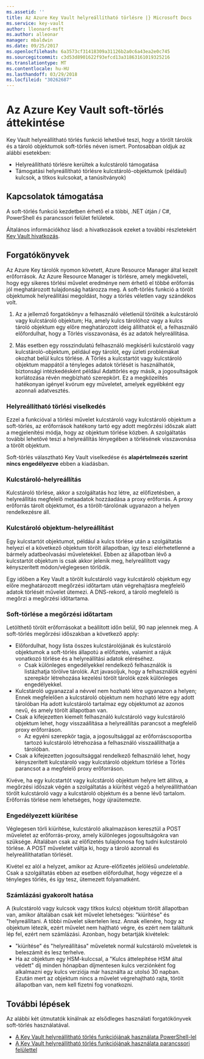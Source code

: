 ```yaml
---
ms.assetid: ''
title: Az Azure Key Vault helyreállítható törlésre |} Microsoft Docs
ms.service: key-vault
author: lleonard-msft
ms.author: alleonar
manager: mbaldwin
ms.date: 09/25/2017
ms.openlocfilehash: 6a3573cf31418309a31126b2a0c6a43ea2e0c745
ms.sourcegitcommit: c3d53d8901622f93efcd13a31863161019325216
ms.translationtype: MT
ms.contentlocale: hu-HU
ms.lasthandoff: 03/29/2018
ms.locfileid: "30262687"
---
```

# <a name="azure-key-vault-soft-delete-overview"></a>Az Azure Key Vault soft-törlés áttekintése

Key Vault helyreállítható törlés funkció lehetővé teszi, hogy a törölt tárolók és a tároló objektumok soft-törlés néven ismert. Pontosabban oldjuk az alábbi esetekben:

- Helyreállítható törlésre kerültek a kulcstároló támogatása
- Támogatási helyreállítható törlésre kulcstároló-objektumok (például) kulcsok, a titkos kulcsokat, a tanúsítványok)

## <a name="supporting-interfaces"></a>Kapcsolatok támogatása

A soft-törlés funkció kezdetben érhető el a többi, .NET útján / C#, PowerShell és parancssori felület felületek.

Általános információkhoz lásd: a hivatkozások ezeket a további részletekért [Key Vault hivatkozás](https://docs.microsoft.com/azure/key-vault/).

## <a name="scenarios"></a>Forgatókönyvek

Az Azure Key tárolók nyomon követett, Azure Resource Manager által kezelt erőforrások. Az Azure Resource Manager is törlésre, amely megköveteli, hogy egy sikeres törlési művelet eredménye nem érhető el többé erőforrás jól meghatározott tulajdonság határozza meg. A soft-törlés funkció a törölt objektumok helyreállítási megoldást, hogy a törlés véletlen vagy szándékos volt.

1. Az a jellemző forgatókönyv a felhasználó véletlenül törölték a kulcstároló vagy kulcstároló objektum; Ha, amely kulcs tárolóhoz vagy a kulcs tároló objektum egy előre meghatározott ideig állíthatók el, a felhasználó előfordulhat, hogy a Törlés visszavonása, és az adatok helyreállítása.

2. Más esetben egy rosszindulatú felhasználó megkísérli kulcstároló vagy kulcstároló-objektum, például egy tárolót, egy üzleti problémákat okozhat belül kulcs törlése. A Törlés a kulcstartót vagy kulcstároló objektum mappától a tényleges adatok törlését is használhatók, biztonsági intézkedésként például Adattörlés egy másik, a jogosultságok korlátozása révén megbízható szerepkört. Ez a megközelítés hatékonyan igényel kvórum egy műveletet, amelyek egyébként egy azonnali adatvesztés.

### <a name="soft-delete-behavior"></a>Helyreállítható törlési viselkedés

Ezzel a funkcióval a törlési művelet kulcstároló vagy kulcstároló objektum a soft-törlés, az erőforrások hatékony tartó egy adott megőrzési időszak alatt a megjelenítési módja, hogy az objektum törlése közben. A szolgáltatás további lehetővé teszi a helyreállítás lényegében a törlésének visszavonása a törölt objektum. 

Soft-törlés választható Key Vault viselkedése és **alapértelmezés szerint nincs engedélyezve** ebben a kiadásban. 

### <a name="key-vault-recovery"></a>Kulcstároló-helyreállítás

Kulcstároló törlése, akkor a szolgáltatás hoz létre, az előfizetésben, a helyreállítás megfelelő metaadatok hozzáadása a proxy erőforrás. A proxy erőforrás tárolt objektumot, és a törölt-tárolónak ugyanazon a helyen rendelkezésre áll. 

### <a name="key-vault-object-recovery"></a>Kulcstároló objektum-helyreállítást

Egy kulcstartót objektumot, például a kulcs törlése után a szolgáltatás helyezi el a következő objektum törölt állapotban, így teszi elérhetetlenné a bármely adatbeolvasási műveletekkel. Ebben az állapotban lévő a kulcstartót objektum is csak akkor jelenik meg, helyreállított vagy kényszerített módon/véglegesen törlődik. 

Egy időben a Key Vault a törölt kulcstároló vagy kulcstároló objektum egy előre meghatározott megőrzési időtartam után végrehajtásra megfelelő adatok törlését művelet ütemezi. A DNS-rekord, a tároló megfelelő is megőrzi a megőrzési időtartama.

### <a name="soft-delete-retention-period"></a>Soft-törlése a megőrzési időtartam

Letölthető törölt erőforrásokat a beállított időn belül, 90 nap jelennek meg. A soft-törlés megőrzési időszakban a következő apply:

- Előfordulhat, hogy lista összes kulcstárolójának és kulcstároló objektumok a soft-törlés állapotú a előfizetés, valamint a rájuk vonatkozó törlése és a helyreállítási adatok eléréséhez.
    - Csak különleges engedélyekkel rendelkező felhasználók is listázhatja törölve tárolók. Azt javasoljuk, hogy a felhasználók egyéni szerepkör létrehozása kezelési törölt tárolók ezek különleges engedélyekkel.
- Kulcstároló ugyanazzal a névvel nem hozható létre ugyanazon a helyen; Ennek megfelelően a kulcstároló objektum nem hozható létre egy adott tárolóban Ha adott kulcstároló tartalmaz egy objektumot az azonos nevű, és amely törölt állapotban van. 
- Csak a kifejezetten kiemelt felhasználó kulcstároló vagy kulcstároló objektum lehet, hogy visszaállítása a helyreállítás parancsot a megfelelő proxy erőforráson.
    - Az egyéni szerepkör tagja, a jogosultsággal az erőforráscsoportba tartozó kulcstároló létrehozása a felhasználó visszaállíthatja a tárolóban.
- Csak a kifejezetten jogosultsággal rendelkező felhasználó lehet, hogy kényszerített kulcstároló vagy kulcstároló objektum törlése a Törlés parancsot a a megfelelő proxy erőforráson.

Kivéve, ha egy kulcstartót vagy kulcstároló objektum helyre lett állítva, a megőrzési időszak végén a szolgáltatás a kiürítést végző a helyreállíthatóan törölt kulcstároló vagy a kulcstároló objektum és a benne lévő tartalom. Erőforrás törlése nem lehetséges, hogy újraütemezte.

### <a name="permitted-purge"></a>Engedélyezett kiürítése

Véglegesen törli kiürítése, kulcstároló alkalmazáson keresztül a POST műveletet az erőforrás-proxy, amely különleges jogosultságokra van szüksége. Általában csak az előfizetés tulajdonosa fog tudni kulcstároló törlése. A POST műveletet váltja ki, hogy a tároló azonnali és helyreállíthatatlan törlését. 

Kivétel ez alól a helyzet, amikor az Azure-előfizetés jelölésű *undeletable*. Csak a szolgáltatás ebben az esetben előfordulhat, hogy végezze el a tényleges törlés, és így tesz, ütemezett folyamatként. 

### <a name="billing-implications"></a>Számlázási gyakorolt hatása

A (kulcstároló vagy kulcsok vagy titkos kulcs) objektum törölt állapotban van, amikor általában csak két művelet lehetséges: "kiürítése" és "helyreállítani. A többi művelet sikertelen lesz. Annak ellenére, hogy az objektum létezik, ezért művelet nem hajtható végre, és ezért nem találtunk lép fel, ezért nem számlázási. Azonban, hogy betartják kivételek:

- "kiürítése" és "helyreállítása" műveletek normál kulcstároló műveletek is beleszámít és lesz terhelve.
- Ha az objektum egy HSM-kulccsal, a "Kulcs áttelepítése HSM által védett" díj minden hónapban díjmentesen kulcs verziónként fog alkalmazni egy kulcs verziója már használta az utolsó 30 napban. Ezután mert az objektum nincs a művelet végrehajtható rajta, törölt állapotban van, nem kell fizetni fog vonatkozni.

## <a name="next-steps"></a>További lépések

Az alábbi két útmutatók kínálnak az elsődleges használati forgatókönyvek soft-törlés használatával.

- [A Key Vault helyreállítható törlés funkciójának használata PowerShell-lel](key-vault-soft-delete-powershell.md) 
- [A Key Vault helyreállítható törlés funkciójának használata parancssori felülettel](key-vault-soft-delete-cli.md)

